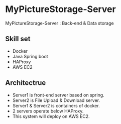 # MyPictureStorage-Server

MyPictureStorage-Server : Back-end &amp; Data storage

## Skill set
- Docker
- Java Spring boot
- HAProxy
- AWS EC2

## Architectrue
- Server1 is front-end server based on spring.
- Server2 is File Upload & Download server.
- Server1 & Server2 is containers of docker.
- 2 servers operate below HAProxy.
- This system will deploy on AWS EC2.
